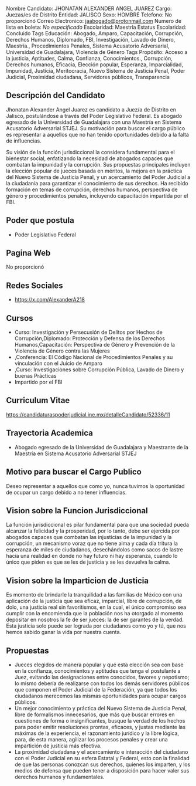 Nombre Candidato: JHONATAN ALEXANDER ANGEL JUAREZ
Cargo: Juezas/es de Distrito
Entidad: JALISCO
Sexo: HOMBRE
Telefono: No proporcionó
Correo Electronico: jaabogado@protonmail.com
Numero de lista en boleta: *No especificado*
Escolaridad: Maestría
Estatus Escolaridad: Concluido
Tags Educación: Abogado, Amparo, Capacitación, Corrupción, Derechos Humanos, Diplomado, FBI, Investigación, Lavado de Dinero, Maestría., Procedimientos Penales, Sistema Acusatorio Adversarial, Universidad de Guadalajara, Violencia de Género
Tags Propósito: Acceso a la justicia, Aptitudes, Calma, Confianza, Conocimientos., Corrupción, Derechos humanos, Eficacia, Elección popular, Esperanza, Imparcialidad, Impunidad, Justicia, Meritocracia, Nuevo Sistema de Justicia Penal, Poder Judicial, Proximidad ciudadana, Servidores públicos, Transparencia


## Descripción del Candidato 

Jhonatan Alexander Angel Juarez es candidato a Juez/a de Distrito en Jalisco, postulándose a través del Poder Legislativo Federal. Es abogado egresado de la Universidad de Guadalajara con una Maestría en Sistema Acusatorio Adversarial STJEJ. Su motivación para buscar el cargo público es representar a aquellos que no han tenido oportunidades debido a la falta de influencias.

Su visión de la función jurisdiccional la considera fundamental para el bienestar social, enfatizando la necesidad de abogados capaces que combatan la impunidad y la corrupción. Sus propuestas principales incluyen la elección popular de jueces basada en méritos, la mejora en la práctica del Nuevo Sistema de Justicia Penal, y un acercamiento del Poder Judicial a la ciudadanía para garantizar el conocimiento de sus derechos. Ha recibido formación en temas de corrupción, derechos humanos, perspectiva de género y procedimientos penales, incluyendo capacitación impartida por el FBI.


## Poder que postula

- Poder Legislativo Federal


## Pagina Web

No proporcionó


## Redes Sociales

- https://x.com/AlexanderA218


## Cursos

- Curso: Investigación y Persecusión de Delitos por Hechos de Corrupción,Diplomado: Protección y Defensa de los Derechos Humanos,Capacitación: Perspectiva de Género y Prevención de la Violencia de Género contra las Mujeres
- ,Conferencia: El Código Nacional de Procedimientos Penales y su vinculación con el Juicio de Amparo
- ,Curso: Investigaciones sobre Corrupción Pública, Lavado de Dinero y buenas Prácticas
- Impartido por el FBI


## Curriculum Vitae

https://candidaturaspoderjudicial.ine.mx/detalleCandidato/52336/11


## Trayectoria Academica

- Abogado egresado de la Universidad de Guadalajara y Maestrante de la Maestría en Sistema Acusatorio Adversarial STJEJ


## Motivo para buscar el Cargo Publico

Deseo representar a aquellos que como yo, nunca tuvimos la oportunidad de ocupar un cargo debido a no tener influencias.


## Vision sobre la Funcion Jurisdiccional

La función jurisdiccional es pilar fundamental para que una sociedad pueda alcanzar la felicidad y la prosperidad, por lo tanto, debe ser ejercida por abogados capaces que combatan las injusticias de la impunidad y la corrupción, un mecanismo voraz que no tiene alma y cada día tritura la esperanza de miles de ciudadanos, desechándolos como sacos de lastre hacia una realidad en donde no hay futuro ni hay esperanza, cuando lo único que piden es que se les de justicia y se les devuelva la calma.


## Vision sobre la Imparticion de Justicia

Es momento de brindarle la tranquilidad a las familias de México con una aplicación de la justicia que sea eficaz, imparcial, libre de corrupción, de dolo, una justicia real sin favoritismos, en la cual, el único compromiso sea cumplir con la encomienda que la población nos ha otorgado al momento depositar en nosotros la fe de ser jueces: la de ser garantes de la verdad. Esta justicia solo puede ser lograda por ciudadanos como yo y tú, que nos hemos sabido ganar la vida por nuestra cuenta.


## Propuestas

- Jueces elegidos de manera popular y que esta elección sea con base en la confianza, conocimientos y aptitudes que tenga el postulante a Juez, evitando las designaciones   entre conocidos, favores y nepotismo; lo mismo debería de realizarse con todos los demás servidores públicos que componen el Poder Judicial de la Federación, ya que todos los ciudadanos merecemos las mismas oportunidades para ocupar cargos públicos.
- Un mejor conocimiento y práctica del Nuevo Sistema de Justicia Penal, libre de formalismos innecesarios, que más que buscar errores en cuestiones de forma o insignificantes, busque la verdad de los hechos para poder emitir resoluciones prontas, eficaces, y justas mediante las máximas de la experiencia, el razonamiento jurídico y la libre lógica, para, de esta manera, agilizar los procesos penales y crear una impartición de justicia más efectiva.
- La proximidad ciudadana y el acercamiento e interacción del ciudadano con el Poder Judicial en su esfera Estatal y Federal, esto con la finalidad de que las personas conozcan sus derechos, quienes los imparten, y los medios de defensa que pueden tener a disposición para hacer valer sus derechos humanos y fundamentales.

